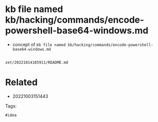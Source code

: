 # kb file named kb/hacking/commands/encode-powershell-base64-windows.md

- concept of `kb file named kb/hacking/commands/encode-powershell-base64-windows.md`

```
```

` zet/20221014185911/README.md `

# Related

- 20221003151443

Tags:

    #idea
